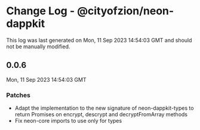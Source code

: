 # Change Log - @cityofzion/neon-dappkit

This log was last generated on Mon, 11 Sep 2023 14:54:03 GMT and should not be manually modified.

## 0.0.6
Mon, 11 Sep 2023 14:54:03 GMT

### Patches

- Adapt the implementation to the new signature of neon-dappkit-types to return Promises on encrypt, descrypt and decryptFromArray methods
- Fix neon-core imports to use only for types

